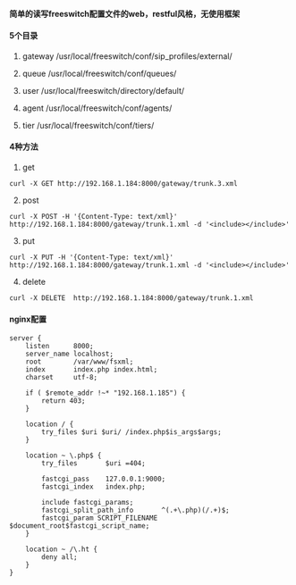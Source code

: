 #### 简单的读写freeswitch配置文件的web，restful风格，无使用框架

#### 5个目录

1. gateway
   /usr/local/freeswitch/conf/sip_profiles/external/

2. queue
   /usr/local/freeswitch/conf/queues/

3. user
   /usr/local/freeswitch/directory/default/

4. agent
   /usr/local/freeswitch/conf/agents/

5. tier
   /usr/local/freeswitch/conf/tiers/


#### 4种方法

1. get
```
curl -X GET http://192.168.1.184:8000/gateway/trunk.3.xml
```

2. post
```
curl -X POST -H '{Content-Type: text/xml}' http://192.168.1.184:8000/gateway/trunk.1.xml -d '<include></include>'
```

3. put
```
curl -X PUT -H '{Content-Type: text/xml}' http://192.168.1.184:8000/gateway/trunk.1.xml -d '<include></include>'
```

4. delete
```
curl -X DELETE  http://192.168.1.184:8000/gateway/trunk.1.xml
```

#### nginx配置
```
server {
    listen      8000;
    server_name localhost;
    root        /var/www/fsxml;
    index       index.php index.html;
    charset     utf-8;

    if ( $remote_addr !~* "192.168.1.185") {
        return 403;
    }

    location / {
        try_files $uri $uri/ /index.php$is_args$args;
    }

    location ~ \.php$ {
        try_files       $uri =404;

        fastcgi_pass    127.0.0.1:9000;
        fastcgi_index   index.php;

        include fastcgi_params;
        fastcgi_split_path_info       ^(.+\.php)(/.+)$;
        fastcgi_param SCRIPT_FILENAME $document_root$fastcgi_script_name;
    }

    location ~ /\.ht {
        deny all;
    }
}
```
